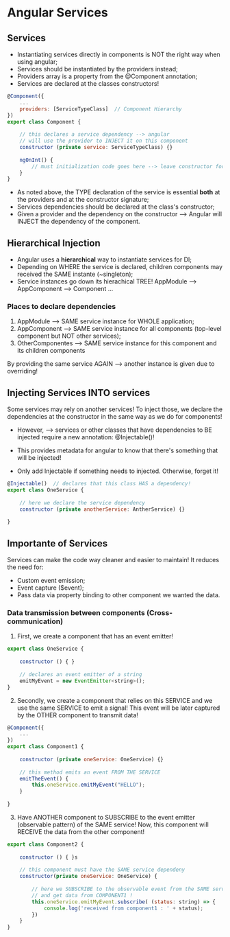 # Angular Services

## Services

* Instantiating services directly in components is NOT the right way when using angular;
* Services should be instantiated by the providers instead;
* Providers array is a property from the @Component annotation;
* Services are declared at the classes constructors!

```javascript
@Component({
    ...
    providers: [ServiceTypeClass]  // Component Hierarchy
})
export class Component {
      
    // this declares a service dependency --> angular
    // will use the provider to INJECT it on this component
    constructor (private service: ServiceTypeClass) {}
    
    ngOnInt() {
        // must initialization code goes here --> leave constructor for DI
    }
}
```

* As noted above, the TYPE declaration of the service is essential **both** at the  providers and at the constructor signature;
* Services dependencies should be declared at the class's constructor;
* Given a provider and the dependency on the constructor --> Angular will INJECT the dependency of the component.

## Hierarchical Injection

* Angular uses a **hierarchical** way to instantiate services for DI;
* Depending on WHERE the service is declared, children components may received the SAME instante (~singleton);
* Service instances go down its hierachical TREE! AppModule --> AppComponent --> Component ...

### Places to declare dependencies

1. AppModule --> SAME service instance for WHOLE application;
2. AppComponent --> SAME service instance for all components (top-level component but NOT other services);
3. OtherComponentes --> SAME service instance for this component and its children components

By providing the same service AGAIN --> another instance is given due to overriding!

## Injecting Services INTO services

Some services may rely on another services! To inject those, we declare the dependencies at the constructor in the same way as we do for components!

* However, --> services or other classes that have dependencies to BE injected require a new annotation: @Injectable()!

* This provides metadata for angular to know that there's something that will be injected!

* Only add Injectable if something needs to injected. Otherwise, forget it!

```javascript
@Injectable()  // declares that this class HAS a dependency!
export class OneService {
     
    // here we declare the service dependency
    constructor (private anotherService: AntherService) {}
    
}
```

## Importante of Services

Services can make the code way cleaner and easier to maintain! It reduces the need for:

* Custom event emission;
* Event capture ($event);
* Pass data via property binding to other component we wanted the data.

### Data transmission between components (Cross-communication)

1. First, we create a component that has an event emitter!

```javascript
export class OneService {
     
    constructor () { }
    
    // declares an event emitter of a string
    emitMyEvent = new EventEmitter<string>();
}
```

2. Secondly, we create a component that relies on this SERVICE and we use the same SERVICE to emit a signal! This event will be later captured by the OTHER component to transmit data!

```javascript
@Component({
    ...
})
export class Component1 {
     
    constructor (private oneService: OneService) {}
       
    // this method emits an event FROM THE SERVICE
    emitTheEvent() {
        this.oneService.emitMyEvent("HELLO");
    }
      
}
```

3. Have ANOTHER component to SUBSCRIBE to the event emitter (observable pattern) of the SAME service! Now, this component will RECEIVE the data from the other component!

```javascript
export class Component2 {
     
    constructor () { }s 
    
    // this component must have the SAME service dependeny
    constructor(private oneService: OneService) {
        
        // here we SUBSCRIBE to the observable event from the SAME service
        // and get data from COMPONENT1 !
        this.oneService.emitMyEvent.subscribe( (status: string) => {
            console.log('received from component1 : ' + status);
        })   
    }
}
```
    
